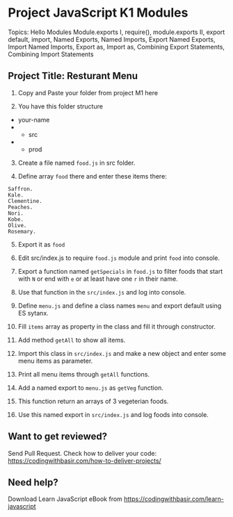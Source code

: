 # Project JavaScript K1 Modules

Topics: Hello Modules
Module.exports I,
require(),
module.exports II,
export default,
import,
Named Exports,
Named Imports,
Export Named Exports,
Import Named Imports,
Export as,
Import as,
Combining Export Statements,
Combining Import Statements

## Project Title: Resturant Menu

1. Copy and Paste your folder from project M1 here

2. You have this folder structure

- your-name
- - src
- - prod

3. Create a file named `food.js` in src folder.

4. Define array `food` there and enter these items there:

```
Saffron.
Kale.
Clementine.
Peaches.
Nori.
Kobe.
Olive.
Rosemary.
```

5. Export it as `food`

6. Edit src/index.js to require `food.js` module and print `food` into console.

7. Export a function named `getSpecials` in `food.js` to filter foods that start with `N` or end with `e` or at least have one `r` in their name.

8. Use that function in the `src/index.js` and log into console.

9. Define `menu.js` and define a class names `menu` and export default using ES sytanx.

10. Fill `items` array as property in the class and fill it through constructor.

11. Add method `getAll` to show all items.

12. Import this class in `src/index.js` and make a new object and enter some menu items as parameter.

13. Print all menu items through `getAll` functions.

14. Add a named export to `menu.js` as `getVeg` function.

15. This function return an arrays of 3 vegeterian foods.

16. Use this named export in `src/index.js` and log foods into console.

## Want to get reviewed?

Send Pull Request. Check how to deliver your code: https://codingwithbasir.com/how-to-deliver-projects/

## Need help?

Download Learn JavaScript eBook from https://codingwithbasir.com/learn-javascript
